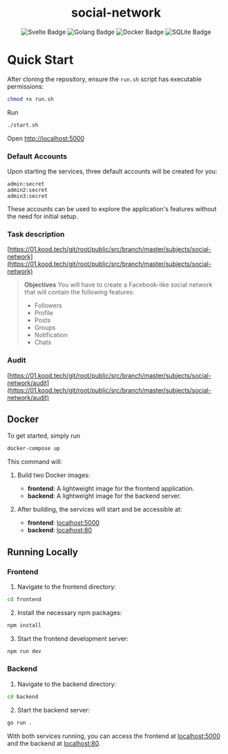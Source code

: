 
<h1 align="center">social-network</h1>
<p align="center">
  <img src="https://img.shields.io/badge/-Svelte-black?style=flat-square&logo=svelte" alt="Svelte Badge">
  <img src="https://img.shields.io/badge/-Golang-black?style=flat-square&logo=go" alt="Golang Badge">
  <img src="https://img.shields.io/badge/-Docker-black?style=flat-square&logo=docker" alt="Docker Badge">
  <img src="https://img.shields.io/badge/-SQLite-black?style=flat-square&logo=sqlite" alt="SQLite Badge">
</p>


# Quick Start

After cloning the repository, ensure the `run.sh` script has executable permissions:

```bash
chmod +x run.sh
```

Run

```bash
./start.sh
```

Open [http://localhost:5000](http://localhost:5000)



### Default Accounts

Upon starting the services, three default accounts will be created for you:

    admin:secret
    admin2:secret
    admin3:secret

These accounts can be used to explore the application's features without the need for initial setup.


### Task description
[https://01.kood.tech/git/root/public/src/branch/master/subjects/social-network](https://01.kood.tech/git/root/public/src/branch/master/subjects/social-network)


> **Objectives**
> You will have to create a Facebook-like social network that will contain the following features:
>
>   * Followers
>   * Profile
>   * Posts
>   * Groups
>   * Notification
>   * Chats


### Audit 
[https://01.kood.tech/git/root/public/src/branch/master/subjects/social-network/audit](https://01.kood.tech/git/root/public/src/branch/master/subjects/social-network/audit)



## Docker

To get started, simply run
```bash
docker-compose up
```

This command will:

1.  Build two Docker images:
    
    -   **frontend**: A lightweight image for the frontend application.
    -   **backend**: A lightweight image for the backend server.

2.  After building, the services will start and be accessible at:
    
    -   **frontend**: [localhost:5000](http://localhost:5000)
    -   **backend**: [localhost:80](http://localhost:80)




## Running Locally


### Frontend

1.  Navigate to the frontend directory:
```bash
cd frontend
```
2.  Install the necessary npm packages:
```bash
npm install
```

3.  Start the frontend development server:

```bash
npm run dev
```

### Backend

1.  Navigate to the backend directory:

```bash
cd backend
```

2.  Start the backend server:

```bash
go run .
```

With both services running, you can access the frontend at [localhost:5000](http://localhost:5000) and the backend at [localhost:80](http://localhost:80).